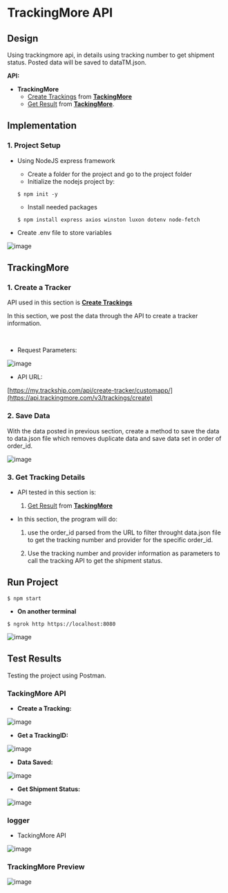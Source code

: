 # TrackingMore API

## Design

Using trackingmore api, in details using tracking number to get shipment status. Posted data will be saved to dataTM.json.


**API:**
* **TrackingMore**
  * [Create Trackings](https://www.trackingmore.com/v3/api-index.html?language=Nodejs#create-trackings) from **[TackingMore](https://www.trackingmore.com/)**
  * [Get Result](https://www.trackingmore.com/v3/api-index.html?language=Golang#get-results) from **[TackingMore](https://www.trackingmore.com/)**.
    


## Implementation

### 1. Project Setup
* Using NodeJS express framework
  * Create a folder for the project and go to the project folder
  * Initialize the nodejs project by:
  ```
  $ npm init -y
  ```
  * Install needed packages
  ```
  $ npm install express axios winston luxon dotenv node-fetch
  ```

* Create .env file to store variables

![image](img/env.png)


## TrackingMore
### 1. Create a Tracker

API used in this section is **[Create Trackings](https://www.trackingmore.com/v3/api-index.html?language=Nodejs#create-trackings)**

In this section, we post the data through the API to create a tracker information.

<br>

* Request Parameters:

![image](https://github.com/SharonCao0920/NodeJS_Tracking/assets/54694766/9137b3af-5982-4639-8f96-cafc0cadacb7)


* API URL:

[https://my.trackship.com/api/create-tracker/customapp/](https://api.trackingmore.com/v3/trackings/create)


### 2. Save Data
With the data posted in previous section, create a method to save the data to data.json file which removes duplicate data and save data set in order of order_id.

![image](img/dataTM.png)


### 3. Get Tracking Details
* API tested in this section is:

  1. [Get Result](https://www.trackingmore.com/v3/api-index.html?language=Golang#get-results) from **[TackingMore](https://www.trackingmore.com/)**

* In this section, the program will do:

  1. use the order_id parsed from the URL to filter throught data.json file to get the tracking number and provider for the specific order_id.
     
  2. Use the tracking number and provider information as parameters to call the tracking API to get the shipment status.


## Run Project

```
$ npm start
```

* **On another terminal**

```
$ ngrok http https://localhost:8080
```
![image](img/ngrok.png)

## Test Results
Testing the project using Postman.


### TackingMore API

* **Create a Tracking:**
  
![image](img/getShipment.png)

* **Get a TrackingID:**

![image](img/getShipment2.png)


* **Data Saved:**

![image](img/dataTM.png)


* **Get Shipment Status:**

![image](img/getID.png)


### logger


* TackingMore API

![image](img/postInfo.png)



### TrackingMore Preview

![image](img/page.png)


